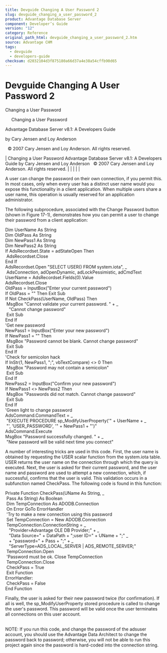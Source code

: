 ```yaml
---
title: Devguide Changing A User Password 2
slug: devguide_changing_a_user_password_2
product: Advantage Database Server
component: Developer’s Guide
version: "12"
category: Reference
original_path_html: devguide_changing_a_user_password_2.htm
source: Advantage CHM
tags:
  - devguide
  - developers-guide
checksum: d2032104d3f875180a66d37a4e38a54cffb90d65
---
```


# Devguide Changing A User Password 2

Changing a User Password

     Changing a User Password

Advantage Database Server v8.1: A Developers Guide

by Cary Jensen and Loy Anderson

  © 2007 Cary Jensen and Loy Anderson. All rights reserved.

| Changing a User Password  Advantage Database Server v8.1: A Developers Guide  by Cary Jensen and Loy Anderson    © 2007 Cary Jensen and Loy Anderson. All rights reserved. |  |  |  |  |

A user can change the password on their own connection, if you permit this. In most cases, only when every user has a distinct user name would you expose this functionality in a client application. When multiple users share a user name, this operation is usually reserved for an application administrator.

The following subprocedure, associated with the Change Password button (shown in Figure 17-1), demonstrates how you can permit a user to change their password from a client application:

Dim UserName As String  
Dim OldPass As String  
Dim NewPass1 As String  
Dim NewPass2 As String  
If AdsRecordset.State = adStateOpen Then  
  AdsRecordset.Close  
End If  
AdsRecordset.Open "SELECT USER() FROM system.iota", \_  
  AdsConnection, adOpenDynamic, adLockPessimistic, adCmdText  
UserName = AdsRecordset.Fields(0).Value  
AdsRecordset.Close  
OldPass = InputBox("Enter your current password")  
If OldPass = "" Then Exit Sub  
If Not CheckPass(UserName, OldPass) Then  
  MsgBox "Cannot validate your current password. " + \_  
    "Cannot change password"  
  Exit Sub  
End If  
'Get new password  
NewPass1 = InputBox("Enter your new password")  
If NewPass1 = "" Then  
  MsgBox "Password cannot be blank. Cannot change password"  
  Exit Sub  
End If  
'Check for semicolon hack  
If InStr(1, NewPass1, ";", vbTextCompare) <> 0 Then  
  MsgBox "Password may not contain a semicolon"  
  Exit Sub  
End If  
NewPass2 = InputBox("Confirm your new password")  
If NewPass1 <> NewPass2 Then  
  MsgBox "Passwords did not match. Cannot change password"  
  Exit Sub  
End If  
'Green light to change password  
AdsCommand.CommandText = \_  
  "EXECUTE PROCEDURE sp\_ModifyUserProperty('" + UserName + \_  
  "', 'USER\_PASSWORD', '" + NewPass1 + "')"  
AdsCommand.Execute  
MsgBox "Password successfully changed. " + \_  
  "New password will be valid next time you connect"

A number of interesting tricks are used in this code. First, the user name is obtained by requesting the USER scalar function from the system.iota table. USER returns the user name on the connection through which the query is executed. Next, the user is asked for their current password, and the user name and password are used to attempt a new connection, which, if successful, confirms that the user is valid. This validation occurs in a subfunction named CheckPass. The following code is found in this function:

Private Function CheckPass(UName As String, \_  
  Pass As String) As Boolean  
  Dim TempConnection As ADODB.Connection  
  On Error GoTo ErrorHandler  
  'Try to make a new connection using this password  
  Set TempConnection = New ADODB.Connection  
  TempConnection.ConnectionString = \_  
    "Provider=Advantage OLE DB Provider;" + \_  
    "Data Source=" + DataPath + ";user ID=" + UName + ";" \_  
    + "password=" + Pass + ";" + \_  
    "ServerType=ADS\_LOCAL\_SERVER | ADS\_REMOTE\_SERVER;"  
  TempConnection.Open  
  'Password must be ok. Close TempConnection  
  TempConnection.Close  
  CheckPass = True  
  Exit Function  
ErrorHandler:  
  CheckPass = False  
End Function

Finally, the user is asked for their new password twice (for confirmation). If all is well, the sp\_ModifyUserProperty stored procedure is called to change the user's password. This password will be valid once the user terminates all connections on this user account.

   
NOTE: If you run this code, and change the password of the adsuser account, you should use the Advantage Data Architect to change the password back to password; otherwise, you will not be able to run this project again since the password is hard-coded into the connection string.

